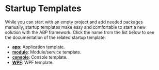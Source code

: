 ﻿# Startup Templates

While you can start with an empty project and add needed packages manually, startup templates make easy and comfortable to start a new solution with the ABP framework. Click the name from the list below to see the documentation of the related startup template:

* [**app**](Application.md): Application template.
* [**module**](Module.md): Module/service template.
* [**console**](Console.md): Console template.
* [**WPF**](WPF.md): WPF template.
